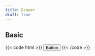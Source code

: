 ```yaml
---
title: Drawer
draft: true
---
```


## Basic

{{< code html >}}
<button class="btn btn-primary">Button</button>
{{< /code >}}
